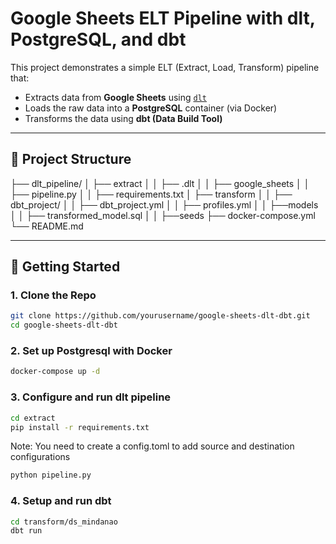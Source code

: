 # Google Sheets ELT Pipeline with dlt, PostgreSQL, and dbt

This project demonstrates a simple ELT (Extract, Load, Transform) pipeline that:
- Extracts data from **Google Sheets** using [`dlt`](https://github.com/dlt-hub/dlt)
- Loads the raw data into a **PostgreSQL** container (via Docker)
- Transforms the data using **dbt (Data Build Tool)**

---

## 📁 Project Structure
├── dlt_pipeline/ 
│ ├── extract
│ │ ├── .dlt
│ │ ├── google_sheets
│ │ ├── pipeline.py
│ │ ├── requirements.txt
│ ├── transform
│ │ ├── dbt_project/ 
│ │ ├── dbt_project.yml 
│ │ ├── profiles.yml 
│ │ ├──models
│ │ ├── transformed_model.sql 
│ │ ├──seeds
├── docker-compose.yml 
└── README.md


---

## 🚀 Getting Started

### 1. Clone the Repo

```bash
git clone https://github.com/yourusername/google-sheets-dlt-dbt.git
cd google-sheets-dlt-dbt
```

### 2. Set up Postgresql with Docker

```bash
docker-compose up -d
```

### 3. Configure and run dlt pipeline
```bash
cd extract
pip install -r requirements.txt
```
Note: You need to create a config.toml to add source and destination configurations

```bash
python pipeline.py
```

### 4. Setup and run dbt
```bash
cd transform/ds_mindanao
dbt run
```


